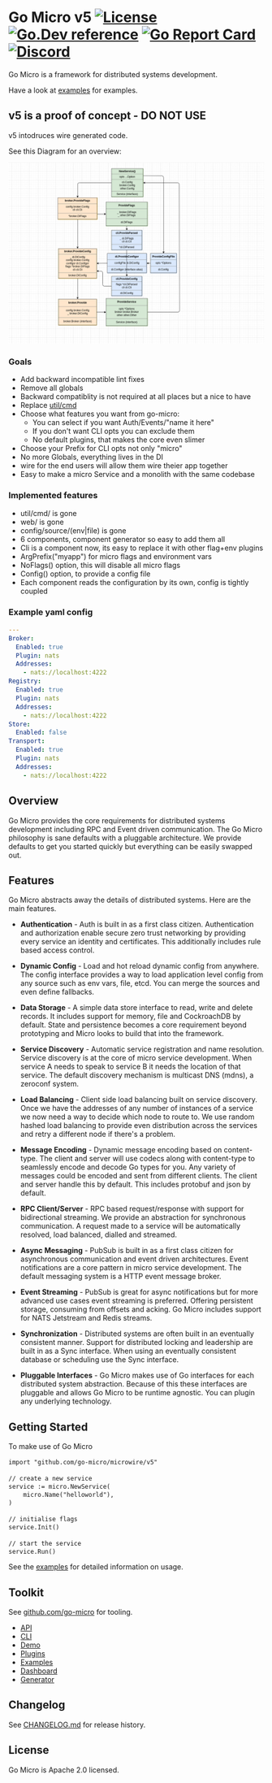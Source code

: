 # Go Micro v5 [![License](https://img.shields.io/:license-apache-blue.svg)](https://opensource.org/licenses/Apache-2.0) [![Go.Dev reference](https://img.shields.io/badge/go.dev-reference-007d9c?logo=go&logoColor=white&style=flat-square)](https://pkg.go.dev/github.com/go-micro/microwire/v5?tab=doc) [![Go Report Card](https://goreportcard.com/badge/github.com/go-micro/go-micro)](https://goreportcard.com/report/github.com/go-micro/go-micro) [![Discord](https://dcbadge.vercel.app/api/server/qV3HvnEJfB?style=flat-square&theme=default-inverted)](https://discord.gg/qV3HvnEJfB)

Go Micro is a framework for distributed systems development.

Have a look at [examples](https://github.com/go-micro/microwire-examples) for examples.

## v5 is a proof of concept - DO NOT USE

v5 intodruces wire generated code.

See this Diagram for an overview:

![microwire diagram](docs/wire/new_wire_di.png)

### Goals

- Add backward incompatible lint fixes
- Remove all globals
- Backward compatiblity is not required at all places but a nice to have
- Replace [util/cmd](https://github.com/go-micro/go-micro/tree/master/util/cmd)
- Choose what features you want from go-micro:
  - You can select if you want Auth/Events/"name it here"
  - If you don't want CLI opts you can exclude them
  - No default plugins, that makes the core even slimer
- Choose your Prefix for CLI opts not only "micro"
- No more Globals, everything lives in the DI
- wire for the end users will allow them wire theier app together
- Easy to make a micro Service and a monolith with the same codebase

### Implemented features

- util/cmd/ is gone
- web/ is gone
- config/source/(env|file) is gone
- 6 components, component generator so easy to add them all
- Cli is a component now, its easy to replace it with other flag+env plugins
- ArgPrefix("myapp") for micro flags and environment vars
- NoFlags() option, this will disable all micro flags
- Config() option, to provide a config file
- Each component reads the configuration by its own, config is tightly coupled

### Example yaml config

```yaml
---
Broker:
  Enabled: true
  Plugin: nats
  Addresses:
    - nats://localhost:4222
Registry:
  Enabled: true
  Plugin: nats
  Addresses:
    - nats://localhost:4222
Store:
  Enabled: false
Transport:
  Enabled: true
  Plugin: nats
  Addresses:
    - nats://localhost:4222
```

## Overview

Go Micro provides the core requirements for distributed systems development including RPC and Event driven communication.
The Go Micro philosophy is sane defaults with a pluggable architecture. We provide defaults to get you started quickly
but everything can be easily swapped out.

## Features

Go Micro abstracts away the details of distributed systems. Here are the main features.

- **Authentication** - Auth is built in as a first class citizen. Authentication and authorization enable secure
  zero trust networking by providing every service an identity and certificates. This additionally includes rule
  based access control.

- **Dynamic Config** - Load and hot reload dynamic config from anywhere. The config interface provides a way to load application
  level config from any source such as env vars, file, etcd. You can merge the sources and even define fallbacks.

- **Data Storage** - A simple data store interface to read, write and delete records. It includes support for memory, file and
  CockroachDB by default. State and persistence becomes a core requirement beyond prototyping and Micro looks to build that into the framework.

- **Service Discovery** - Automatic service registration and name resolution. Service discovery is at the core of micro service
  development. When service A needs to speak to service B it needs the location of that service. The default discovery mechanism is
  multicast DNS (mdns), a zeroconf system.

- **Load Balancing** - Client side load balancing built on service discovery. Once we have the addresses of any number of instances
  of a service we now need a way to decide which node to route to. We use random hashed load balancing to provide even distribution
  across the services and retry a different node if there's a problem.

- **Message Encoding** - Dynamic message encoding based on content-type. The client and server will use codecs along with content-type
  to seamlessly encode and decode Go types for you. Any variety of messages could be encoded and sent from different clients. The client
  and server handle this by default. This includes protobuf and json by default.

- **RPC Client/Server** - RPC based request/response with support for bidirectional streaming. We provide an abstraction for synchronous
  communication. A request made to a service will be automatically resolved, load balanced, dialled and streamed.

- **Async Messaging** - PubSub is built in as a first class citizen for asynchronous communication and event driven architectures.
  Event notifications are a core pattern in micro service development. The default messaging system is a HTTP event message broker.

- **Event Streaming** - PubSub is great for async notifications but for more advanced use cases event streaming is preferred. Offering
  persistent storage, consuming from offsets and acking. Go Micro includes support for NATS Jetstream and Redis streams.

- **Synchronization** - Distributed systems are often built in an eventually consistent manner. Support for distributed locking and
  leadership are built in as a Sync interface. When using an eventually consistent database or scheduling use the Sync interface.

- **Pluggable Interfaces** - Go Micro makes use of Go interfaces for each distributed system abstraction. Because of this these interfaces
  are pluggable and allows Go Micro to be runtime agnostic. You can plugin any underlying technology.

## Getting Started

To make use of Go Micro

```golang
import "github.com/go-micro/microwire/v5"

// create a new service
service := micro.NewService(
    micro.Name("helloworld"),
)

// initialise flags
service.Init()

// start the service
service.Run()
```

See the [examples](https://github.com/go-micro/examples) for detailed information on usage.

## Toolkit

See [github.com/go-micro](https://github.com/go-micro) for tooling.

- [API](https://github.com/go-micro/api)
- [CLI](https://github.com/go-micro/cli)
- [Demo](https://github.com/go-micro/demo)
- [Plugins](https://github.com/go-micro/plugins)
- [Examples](https://github.com/go-micro/examples)
- [Dashboard](https://github.com/go-micro/dashboard)
- [Generator](https://github.com/go-micro/generator)

## Changelog

See [CHANGELOG.md](https://github.com/micro/go-micro/tree/master/CHANGELOG.md) for release history.

## License

Go Micro is Apache 2.0 licensed.
